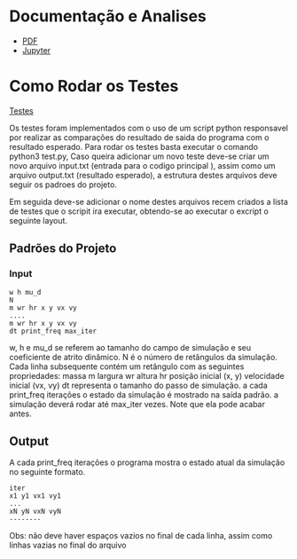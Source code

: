 # Documentação e Analises
* [PDF](http://www.dropwizard.io/1.0.2/docs/)
* [Jupyter](https://github.com/Leostayner/Simulation2DPhysics/tree/master/jupyter/)


# Como Rodar os Testes
  [Testes](https://github.com/Leostayner/Simulation2DPhysics/tree/master/test/)
  
  Os testes foram implementados com o uso de um script python responsavel por realizar as comparações do resultado de saida do programa com o resultado esperado. Para rodar os testes basta executar o comando python3 test.py, Caso queira adicionar um novo teste deve-se criar um novo arquivo input.txt (entrada para o codigo principal ), assim como um arquivo output.txt (resultado esperado), a estrutura destes arquivos deve seguir os padroes do projeto.

Em seguida deve-se adicionar o nome destes arquivos recem criados a lista de testes que o scripit ira executar, obtendo-se ao executar o excript o seguinte layout.


## Padrões do Projeto
### Input
```
w h mu_d
N
m wr hr x y vx vy 
.... 
m wr hr x y vx vy 
dt print_freq max_iter
```
w, h e mu_d se referem ao tamanho do campo de simulação e seu coeficiente de atrito dinâmico.
N é o número de retângulos da simulação. Cada linha subsequente contém um retângulo com as seguintes propriedades:
massa m
largura wr
altura hr
posição inicial (x, y)
velocidade inicial (vx, vy)
dt representa o tamanho do passo de simulação.
a cada print_freq iterações o estado da simulação é mostrado na saída padrão.
a simulação deverá rodar até max_iter vezes. Note que ela pode acabar antes.

## Output
A cada print_freq iterações o programa mostra o estado atual da simulação no seguinte formato.
```
iter
x1 y1 vx1 vy1
...
xN yN vxN vyN
--------
```
Obs: não deve haver espaços vazios no final de cada linha, assim como linhas vazias no final do arquivo

